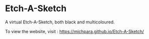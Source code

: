 # **Etch-A-Sketch**

A virtual Etch-A-Sketch, both black and multicoloured.

To view the website, visit : https://michpara.github.io/Etch-A-Sketch/